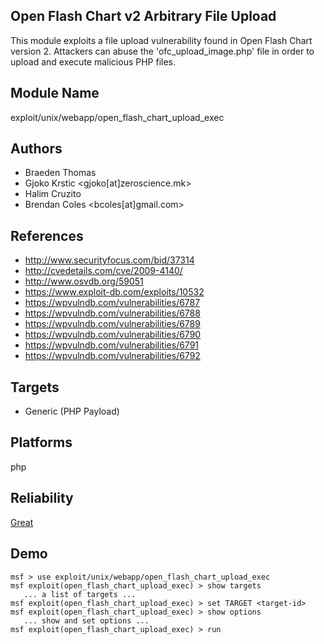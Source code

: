 ## Open Flash Chart v2 Arbitrary File Upload

This module exploits a file upload vulnerability found in 
Open Flash Chart version 2. Attackers can abuse the 
'ofc_upload_image.php' file in order to upload and execute 
malicious PHP files.


## Module Name
exploit/unix/webapp/open_flash_chart_upload_exec

## Authors
* Braeden Thomas
* Gjoko Krstic <gjoko[at]zeroscience.mk>
* Halim Cruzito
* Brendan Coles <bcoles[at]gmail.com>


## References
* http://www.securityfocus.com/bid/37314
* http://cvedetails.com/cve/2009-4140/
* http://www.osvdb.org/59051
* https://www.exploit-db.com/exploits/10532
* https://wpvulndb.com/vulnerabilities/6787
* https://wpvulndb.com/vulnerabilities/6788
* https://wpvulndb.com/vulnerabilities/6789
* https://wpvulndb.com/vulnerabilities/6790
* https://wpvulndb.com/vulnerabilities/6791
* https://wpvulndb.com/vulnerabilities/6792



## Targets
* Generic (PHP Payload)


## Platforms
php

## Reliability
[Great](https://github.com/rapid7/metasploit-framework/wiki/Exploit-Ranking)

## Demo

```
msf > use exploit/unix/webapp/open_flash_chart_upload_exec
msf exploit(open_flash_chart_upload_exec) > show targets
   ... a list of targets ...
msf exploit(open_flash_chart_upload_exec) > set TARGET <target-id>
msf exploit(open_flash_chart_upload_exec) > show options
   ... show and set options ...
msf exploit(open_flash_chart_upload_exec) > run
```
    
    